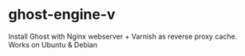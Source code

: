 ghost-engine-v
==============

Install Ghost with Nginx webserver + Varnish as reverse proxy cache. Works on Ubuntu &amp; Debian
